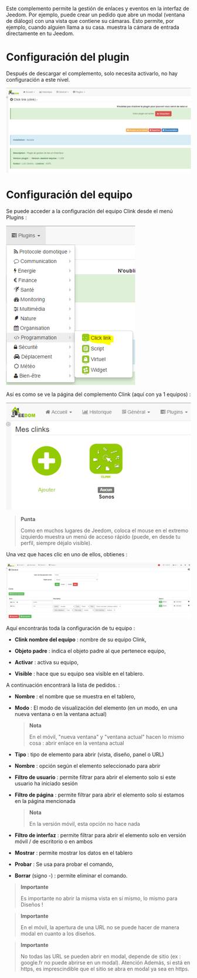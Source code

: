 Este complemento permite la gestión de enlaces y eventos en la interfaz de
Jeedom. Por ejemplo, puede crear un pedido que
abre un modal (ventana de diálogo) con una vista que contiene su
cámaras. Esto permite, por ejemplo, cuando alguien llama a su casa.
muestra la cámara de entrada directamente en tu Jeedom.

Configuración del plugin 
=======================

Después de descargar el complemento, solo necesita activarlo,
no hay configuración a este nivel.

![clink1](../images/clink1.PNG)

Configuración del equipo 
=============================

Se puede acceder a la configuración del equipo Clink desde el menú
Plugins :

![clink2](../images/clink2.PNG)

Así es como se ve la página del complemento Clink (aquí con ya 1
equipos) :

![clink3](../images/clink3.PNG)

> **Punta**
>
> Como en muchos lugares de Jeedom, coloca el mouse en el extremo izquierdo
> muestra un menú de acceso rápido (puede, en
> desde tu perfil, siempre déjalo visible).

Una vez que haces clic en uno de ellos, obtienes :

![clink4](../images/clink4.PNG)

Aquí encontrarás toda la configuración de tu equipo :

-   **Clink nombre del equipo** : nombre de su equipo Clink,

-   **Objeto padre** : indica el objeto padre al que pertenece
    equipo,

-   **Activar** : activa su equipo,

-   **Visible** : hace que su equipo sea visible en el tablero.

A continuación encontrará la lista de pedidos. :

-   **Nombre** : el nombre que se muestra en el tablero,

-   **Modo** : El modo de visualización del elemento (en un modo, en
    una nueva ventana o en la ventana actual)

    > **Nota**
    >
    > En el móvil, &quot;nueva ventana&quot; y &quot;ventana actual&quot; hacen lo mismo
    > cosa : abrir enlace en la ventana actual

-   **Tipo** : tipo de elemento para abrir (vista, diseño, panel o URL)

-   **Nombre** : opción según el elemento seleccionado para abrir

-   **Filtro de usuario** : permite filtrar para abrir el elemento
    solo si este usuario ha iniciado sesión

-   **Filtro de página** : permite filtrar para abrir el elemento solo si
    estamos en la página mencionada

    > **Nota**
    >
    > En la versión móvil, esta opción no hace nada

-   **Filtro de interfaz** : permite filtrar para abrir el elemento
    solo en versión móvil / de escritorio o en ambos

-   **Mostrar** : permite mostrar los datos en el tablero

-   **Probar** : Se usa para probar el comando,

-   **Borrar** (signo -) : permite eliminar el comando.

> **Importante**
>
> Es importante no abrir la misma vista en sí mismo, lo mismo para
> Diseños !

> **Importante**
>
> En el móvil, la apertura de una URL no se puede hacer de manera modal
> en cuanto a los diseños.

> **Importante**
>
> No todas las URL se pueden abrir en modal, depende de
> sitio (ex : google.fr no puede abrirse en un modal). Atención
> Además, si está en https, es imprescindible que el sitio se abra
> en modal ya sea en https.
